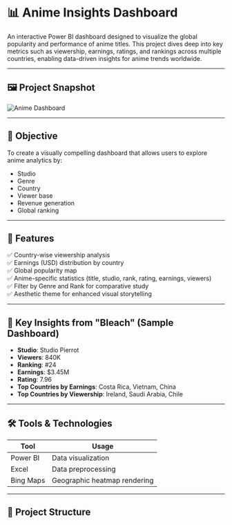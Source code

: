 # 📊 Anime Insights Dashboard

An interactive Power BI dashboard designed to visualize the global popularity and performance of anime titles. This project dives deep into key metrics such as viewership, earnings, ratings, and rankings across multiple countries, enabling data-driven insights for anime trends worldwide.

---

## 🖼️ Project Snapshot

![Anime Dashboard](./path-to-your-image.png) <!-- Update with actual image path or GitHub URL -->

---

## 🎯 Objective

To create a visually compelling dashboard that allows users to explore anime analytics by:
- Studio
- Genre
- Country
- Viewer base
- Revenue generation
- Global ranking

---

## 📌 Features

✅ Country-wise viewership analysis  
✅ Earnings (USD) distribution by country  
✅ Global popularity map  
✅ Anime-specific statistics (title, studio, rank, rating, earnings, viewers)  
✅ Filter by Genre and Rank for comparative study  
✅ Aesthetic theme for enhanced visual storytelling  

---

## 🧠 Key Insights from "Bleach" (Sample Dashboard)

- **Studio**: Studio Pierrot  
- **Viewers**: 840K  
- **Ranking**: #24  
- **Earnings**: $3.45M  
- **Rating**: 7.96  
- **Top Countries by Earnings**: Costa Rica, Vietnam, China  
- **Top Countries by Viewership**: Ireland, Saudi Arabia, Chile  

---

## 🛠️ Tools & Technologies

| Tool        | Usage                        |
|-------------|------------------------------|
| Power BI    | Data visualization           |
| Excel       | Data preprocessing           |
| Bing Maps   | Geographic heatmap rendering |

---

## 📂 Project Structure
